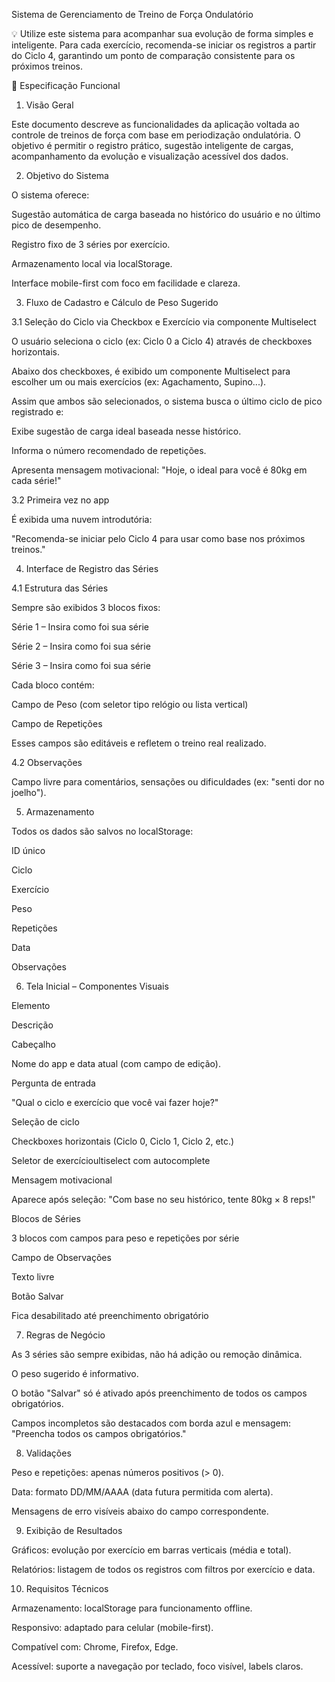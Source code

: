  Sistema de Gerenciamento de Treino de Força Ondulatório

💡 Utilize este sistema para acompanhar sua evolução de forma simples e inteligente. Para cada exercício, recomenda-se iniciar os registros a partir do Ciclo 4, garantindo um ponto de comparação consistente para os próximos treinos.

📘 Especificação Funcional

1. Visão Geral

Este documento descreve as funcionalidades da aplicação voltada ao controle de treinos de força com base em periodização ondulatória. O objetivo é permitir o registro prático, sugestão inteligente de cargas, acompanhamento da evolução e visualização acessível dos dados.

2. Objetivo do Sistema

O sistema oferece:

Sugestão automática de carga baseada no histórico do usuário e no último pico de desempenho.

Registro fixo de 3 séries por exercício.

Armazenamento local via localStorage.

Interface mobile-first com foco em facilidade e clareza.

3. Fluxo de Cadastro e Cálculo de Peso Sugerido

3.1 Seleção do Ciclo via Checkbox e Exercício via componente Multiselect

O usuário seleciona o ciclo (ex: Ciclo 0 a Ciclo 4) através de checkboxes horizontais.

Abaixo dos checkboxes, é exibido um componente Multiselect para escolher um ou mais exercícios (ex: Agachamento, Supino...).

Assim que ambos são selecionados, o sistema busca o último ciclo de pico registrado e:

Exibe sugestão de carga ideal baseada nesse histórico.

Informa o número recomendado de repetições.

Apresenta mensagem motivacional: "Hoje, o ideal para você é 80kg em cada série!"

3.2 Primeira vez no app

É exibida uma nuvem introdutória:

"Recomenda-se iniciar pelo Ciclo 4 para usar como base nos próximos treinos."

4. Interface de Registro das Séries

4.1 Estrutura das Séries

Sempre são exibidos 3 blocos fixos:

Série 1 – Insira como foi sua série

Série 2 – Insira como foi sua série

Série 3 – Insira como foi sua série

Cada bloco contém:

Campo de Peso (com seletor tipo relógio ou lista vertical)

Campo de Repetições

Esses campos são editáveis e refletem o treino real realizado.

4.2 Observações

Campo livre para comentários, sensações ou dificuldades (ex: "senti dor no joelho").

5. Armazenamento

Todos os dados são salvos no localStorage:

ID único

Ciclo

Exercício

Peso

Repetições

Data

Observações

6. Tela Inicial – Componentes Visuais

Elemento

Descrição

Cabeçalho

Nome do app e data atual (com campo de edição).

Pergunta de entrada

"Qual o ciclo e exercício que você vai fazer hoje?"

Seleção de ciclo

Checkboxes horizontais (Ciclo 0, Ciclo 1, Ciclo 2, etc.)

Seletor de exercícioultiselect com autocomplete

Mensagem motivacional

Aparece após seleção: "Com base no seu histórico, tente 80kg × 8 reps!"

Blocos de Séries

3 blocos com campos para peso e repetições por série

Campo de Observações

Texto livre

Botão Salvar

Fica desabilitado até preenchimento obrigatório

7. Regras de Negócio

As 3 séries são sempre exibidas, não há adição ou remoção dinâmica.

O peso sugerido é informativo.

O botão "Salvar" só é ativado após preenchimento de todos os campos obrigatórios.

Campos incompletos são destacados com borda azul e mensagem: "Preencha todos os campos obrigatórios."

8. Validações

Peso e repetições: apenas números positivos (> 0).

Data: formato DD/MM/AAAA (data futura permitida com alerta).

Mensagens de erro visíveis abaixo do campo correspondente.

9. Exibição de Resultados

Gráficos: evolução por exercício em barras verticais (média e total).

Relatórios: listagem de todos os registros com filtros por exercício e data.

10. Requisitos Técnicos

Armazenamento: localStorage para funcionamento offline.

Responsivo: adaptado para celular (mobile-first).

Compatível com: Chrome, Firefox, Edge.

Acessível: suporte a navegação por teclado, foco visível, labels claros.